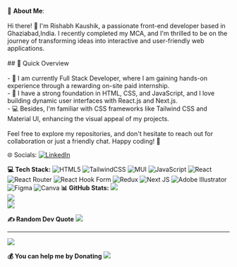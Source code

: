 💫 **About Me**:<br><br>
Hi there! 👋 I'm Rishabh Kaushik, a passionate front-end developer based in Ghaziabad,India. I recently completed my MCA, and I'm thrilled to be on the journey of transforming ideas into interactive and user-friendly web applications.<br><br>## 🚀 Quick Overview<br><br>- 🔭 I am currently Full Stack Developer, where I am gaining hands-on experience through a rewarding on-site paid internship.<br>- 🌱 I have a strong foundation in HTML, CSS, and JavaScript, and I love building dynamic user interfaces with React.js and Next.js.<br>- 💻 Besides, I'm familiar with CSS frameworks like Tailwind CSS and Material UI, enhancing the visual appeal of my projects.<br><br>Feel free to explore my repositories, and don't hesitate to reach out for collaboration or just a friendly chat. Happy coding! 🚀<br>

🌐 Socials:
[![LinkedIn](https://img.shields.io/badge/LinkedIn-%230077B5.svg?logo=linkedin&logoColor=white)](https://linkedin.com/in/https://www.linkedin.com/in/coder-rishabh-kaushik/) 

**💻 Tech Stack:**
![HTML5](https://img.shields.io/badge/html5-%23E34F26.svg?style=for-the-badge&logo=html5&logoColor=white) ![TailwindCSS](https://img.shields.io/badge/tailwindcss-%2338B2AC.svg?style=for-the-badge&logo=tailwind-css&logoColor=white) ![MUI](https://img.shields.io/badge/MUI-%230081CB.svg?style=for-the-badge&logo=mui&logoColor=white) ![JavaScript](https://img.shields.io/badge/javascript-%23323330.svg?style=for-the-badge&logo=javascript&logoColor=%23F7DF1E) ![React](https://img.shields.io/badge/react-%2320232a.svg?style=for-the-badge&logo=react&logoColor=%2361DAFB) ![React Router](https://img.shields.io/badge/React_Router-CA4245?style=for-the-badge&logo=react-router&logoColor=white) ![React Hook Form](https://img.shields.io/badge/React%20Hook%20Form-%23EC5990.svg?style=for-the-badge&logo=reacthookform&logoColor=white) ![Redux](https://img.shields.io/badge/redux-%23593d88.svg?style=for-the-badge&logo=redux&logoColor=white) ![Next JS](https://img.shields.io/badge/Next-black?style=for-the-badge&logo=next.js&logoColor=white) ![Adobe Illustrator](https://img.shields.io/badge/adobe%20illustrator-%23FF9A00.svg?style=for-the-badge&logo=adobe%20illustrator&logoColor=white) ![Figma](https://img.shields.io/badge/figma-%23F24E1E.svg?style=for-the-badge&logo=figma&logoColor=white) ![Canva](https://img.shields.io/badge/Canva-%2300C4CC.svg?style=for-the-badge&logo=Canva&logoColor=white)
**📊 GitHub Stats:**
![](https://github-readme-stats.vercel.app/api?username=CoderRishabhKaushik&theme=swift&hide_border=false&include_all_commits=false&count_private=false)<br/>
![](https://github-readme-streak-stats.herokuapp.com/?user=CoderRishabhKaushik&theme=swift&hide_border=false)<br/>
![](https://github-readme-stats.vercel.app/api/top-langs/?username=CoderRishabhKaushik&theme=swift&hide_border=false&include_all_commits=false&count_private=false&layout=compact)

**✍️ Random Dev Quote**
![](https://quotes-github-readme.vercel.app/api?type=horizontal&theme=light)

---
[![](https://visitcount.itsvg.in/api?id=CoderRishabhKaushik&icon=7&color=12)](https://visitcount.itsvg.in)

  **💰 You can help me by Donating**
<a href="https://www.buymeacoffee.com/rkaushik25u"><img src="https://img.buymeacoffee.com/button-api/?text=Buy me a coffee&emoji=&slug=rkaushik25u&button_colour=BD5FFF&font_colour=ffffff&font_family=Cookie&outline_colour=000000&coffee_colour=FFDD00" /></a>
  
<!-- Proudly created with GPRM ( https://gprm.itsvg.in ) -->
